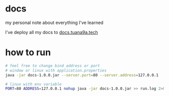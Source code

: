 # docs

my personal note about everything I've learned

I've deploy all my docs to [docs.tuana9a.tech](https://docs.tuana9a.tech)

# how to run

```bash
# feel free to change bind address or port
# window or linux with application.properties
java -jar docs-1.0.0.jar --server.port=80 --server.address=127.0.0.1

# linux with env variable
PORT=80 ADDRESS=127.0.0.1 nohup java -jar docs-1.0.0.jar >> run.log 2>&1 & echo $! > run.pid
```
